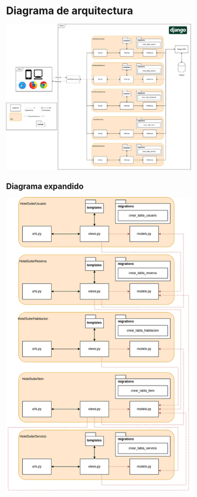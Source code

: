 # Diagrama de arquitectura

![diagramaDeArquitectura](Imagenes/Diagrama_de_arquitectura.png)

## Diagrama expandido

![diagramaDeArquitecturaExpandido](Imagenes/Diagrama_de_arquitectura_expandido.png)